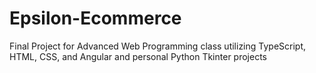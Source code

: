 # Epsilon-Ecommerce
Final Project for Advanced Web Programming class utilizing TypeScript, HTML, CSS, and Angular and personal Python Tkinter projects
